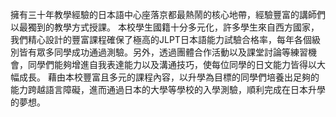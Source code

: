 擁有三十年教學經驗的日本語中心座落京都最熱鬧的核心地帶，經驗豐富的講師們以最獨到的教學方式授課。
本校學生國籍十分多元化，許多學生來自西方國家，我們精心設計的豐富課程確保了極高的JLPT日本語能力試驗合格率，每年各個級別皆有眾多同學成功通過測驗。另外，透過團體合作活動以及課堂討論等練習機會，同學們能夠增進自我表達能力以及溝通技巧，使每位同學的日文能力皆得以大幅成長。
藉由本校豐富且多元的課程內容，以升學為目標的同學們培養出足夠的能力跨越語言障礙，進而通過日本的大學等學校的入學測驗，順利完成在日本升學的夢想。